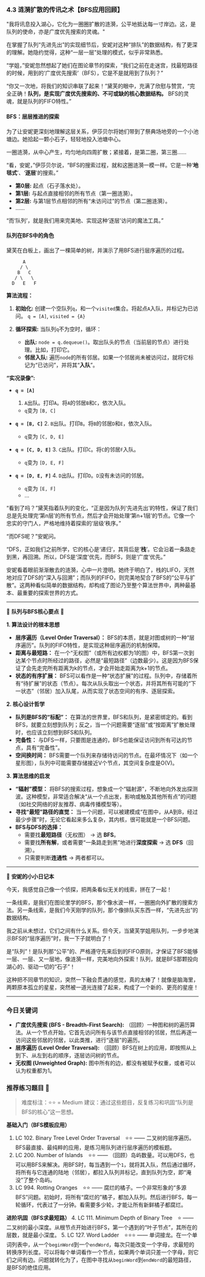 ### **4.3 涟漪扩散的传讯之术【BFS应用回顾】**

"我将讯息投入湖心，它化为一圈圈扩散的涟漪，公平地抵达每一寸岸边。这，是队列的使命，亦是广度优先搜索的灵魂。"

在掌握了队列“先进先出”的实现细节后，安妮对这种“排队”的数据结构，有了更深的理解。她隐约觉得，这种“一层一层”处理的模式，似乎非常熟悉。

“学姐，”安妮忽然想起了她们在图论章节的探索，“我们之前在走迷宫，找最短路径的时候，用到的‘广度优先搜索’（BFS），它是不是就用到了队列？”

“你又一次地，将我们的知识串联了起来！”黛芙的眼中，充满了欣慰与赞赏，“完全正确！**队列，是实现广度优先搜索的、不可或缺的核心数据结构。** BFS的灵魂，就是队列的FIFO特性。”

#### **BFS：层层推进的探索**

为了让安妮更深刻地理解这层关系，伊莎贝尔将她们带到了祭典场地旁的一个小池塘边。她拾起一颗小石子，轻轻地投入池塘中心。

一圈涟漪，从中心产生，均匀地向四周扩散；紧接着，是第二圈，第三圈……

“看，安妮，”伊莎贝尔说，“BFS的搜索过程，就和这圈涟漪一模一样。它是一种‘**地毯式**’、‘**逐层**’的搜索。”

-   **第0层:** 起点（石子落水处）。
-   **第1层:** 与起点直接相邻的所有节点（第一圈涟漪）。
-   **第2层:** 与第1层节点相邻的所有“未访问过”的节点（第二圈涟漪）。
-   ……

“而‘队列’，就是我们用来完美地、实现这种‘逐层’访问的魔法工具。”

#### **队列在BFS中的角色**

黛芙在白板上，画出了一棵简单的树，并演示了用BFS进行层序遍历的过程。

```ascii
      A
     / \
    B   C
   / \   \
  D   E   F
```

**算法流程：**

1.  **初始化:** 创建一个空队列`q`，和一个`visited`集合。将起点`A`入队，并标记为已访问。
    `q = [A]`, `visited = {A}`

2.  **循环探索:** 当队列`q`不为空时，循环：
    -   **出队:** `node = q.dequeue()`。取出队头的节点（当前层的节点）进行处理。比如，打印它。
    -   **邻居入队:** 遍历`node`的所有邻居。如果一个邻居尚未被访问过，就将它标记为“已访问”，并将其“**入队**”。

**“实况录像”:**

-   **`q = [A]`**
    1.  `A`出队。打印`A`。将`A`的邻居`B`和`C`，依次入队。
    -   `q`变为 `[B, C]`

-   **`q = [B, C]`**
    2.  `B`出队。打印`B`。将`B`的邻居`D`和`E`，依次入队。
    -   `q`变为 `[C, D, E]`

-   **`q = [C, D, E]`**
    3.  `C`出队。打印`C`。将`C`的邻居`F`入队。
    -   `q`变为 `[D, E, F]`

-   **`q = [D, E, F]`**
    4.  `D`出队。打印`D`。`D`没有未访问的邻居。
    -   `q`变为 `[E, F]`
    -   ...

“看到了吗？”黛芙指着队列的变化，“正是因为队列‘先进先出’的特性，保证了我们总是先处理完‘第n层’的所有节点，然后才会开始处理‘第n+1层’的节点。它像一个忠实的守门人，严格地维持着探索的‘层级’秩序。”

“而DFS呢？”安妮问。

“DFS，正如我们之前所学，它的核心是‘递归’，其背后是‘**栈**’。它会沿着一条路走到黑，再回溯。所以，DFS是‘深度’优先，而BFS，则是‘广度’优先。”

安妮看着眼前渐渐散去的涟漪，心中一片澄明。她终于明白了，栈的LIFO，天然地对应了DFS的“深入与回溯”；而队列的FIFO，则完美地契合了BFS的“公平与扩散”。这两种看似简单的数据结构，却构成了图论乃至整个算法世界中，两种最基本、最重要的探索世界的方式。

--- 

🌸 **队列与BFS核心要点** 🌸

**1. 算法设计的根本思想**
- **层序遍历（Level Order Traversal）：** BFS的本质，就是对图或树的一种“层序遍历”。队列的FIFO特性，是实现这种层序遍历的机制保障。
- **距离与最短路：** 在一个“无权图”（或所有边权都为1的图）中，BFS第一次到达某个节点时所经过的路径，必然是“最短路径”（边数最少）。这是因为BFS保证了会先走完所有距离为k的节点，才会开始走距离为k+1的节点。
- **状态的有序扩展：** BFS可以看作是一种“状态扩展”的过程。队列中，存储着所有“待扩展”的状态（节点）。每次从队头取出一个状态，并将其所有可能的“下一状态”（邻居）加入队尾，从而实现了状态空间的有序、逐层探索。

**2. 核心设计哲学**
- **队列是BFS的“标配”：** 在算法的世界里，BFS和队列，是紧密绑定的。看到BFS，就要立刻想到队列；反之，当一个问题需要“逐层”或“按距离”扩散处理时，也应该立刻想到BFS和队列。
- **完备性：** 与DFS一样，只要图是连通的，BFS也能保证访问到所有可达的节点，具有“完备性”。
- **空间换时间：** BFS需要一个队列来存储待访问的节点。在最坏情况下（如一个星形图），队列中可能需要存储接近V个节点，其空间复杂度是O(V)。

**3. 算法思维的启发**
- **“辐射”模型：** 将BFS的搜索过程，想象成一个“辐射源”，不断地向外发出探测波。这种模型，非常适合解决“从一个点出发，影响或触及其他所有点”的问题（如社交网络的好友推荐、病毒传播模型等）。
- **寻找“最短”路径的直觉：** 当一个问题，可以被建模成“在图中，从A到B，经过最少步骤”时，无论它看起来多么复杂，其内核，很可能就是一个BFS问题。
- **BFS与DFS的选择：**
    -   需要找**最短路径**（无权图） -> 选 **BFS**。
    -   需要找**所有解**，或者需要“一条路走到黑”地进行**深度探索** -> 选 **DFS**（回溯）。
    -   只需要判断**连通性** -> 两者都可以。

--- 

🎀 **安妮的小小日记本**

今天，我感觉自己像一个侦探，把两条看似无关的线索，拼在了一起！

一条线索，是我们在图论里学的BFS，那个像水波一样，一圈圈向外扩散的搜索方法。另一条线索，是我们今天刚学的队列，那个像排队买东西一样，“先进先出”的数据结构。

我之前从未想过，它们之间有什么关系。但今天，当黛芙学姐用队列，一步步地演示BFS的“层序遍历”时，我一下子就明白了！

是“队列”！是队列那“公平”的、严格遵守先来后到的FIFO原则，才保证了BFS能够一层、一层、又一层地，像涟漪一样，完美地向外探索！队列，就是BFS那颗投向湖心的、驱动一切的“石子”！

这种把不同章节的知识，突然一下融会贯通的感觉，真的太棒了！就像是脑海里，两颗原本孤立的星星，突然被一道光连接了起来，构成了一个新的、更亮的星座！

--- 

### 今日关键词

- **广度优先搜索 (BFS - Breadth-First Search):** （回顾）一种图和树的遍历算法。从一个节点开始，它首先访问所有与该节点直接相邻的邻居，然后再逐一访问这些邻居的邻居，以此类推，进行“逐层”的遍历。
- **层序遍历 (Level Order Traversal):** （回顾）BFS在树上的应用，即按照从上到下、从左到右的顺序，逐层访问树的节点。
- **无权图 (Unweighted Graph):** 图中所有的边，都没有被赋予权重，或者可以认为权重都为1。

### 推荐练习题目 🧲  
> 难度标注：⭐⭐ = Medium
> 建议：通过这些题目，反复练习和巩固“队列是BFS的核心”这一思想。

**基础入门（BFS模板应用）**  
1.  LC 102. Binary Tree Level Order Traversal ⭐⭐ —— 二叉树的层序遍历。BFS最直接、最纯粹的应用，是练习用队列进行层序遍历的模板题。
2.  LC 200. Number of Islands ⭐⭐ —— （回顾）岛屿数量。可以用DFS，也可以用BFS来解决。用BFS时，每当遇到一个`1`，就将其入队，然后通过循环，将所有与它连通的陆地（邻居），都拉入队列并标记，直到队列为空，即“淹没”了整个岛屿。
3.  LC 994. Rotting Oranges ⭐⭐ —— 腐烂的橘子。一个非常形象的“多源BFS”问题。初始时，将所有“腐烂的”橘子，都加入队列。然后进行BFS，每一轮循环，代表过了一分钟。看需要多少轮，才能让所有新鲜橘子都腐烂。

**进阶巩固（BFS求最短路）**
4.  LC 111. Minimum Depth of Binary Tree ⭐ —— 二叉树的最小深度。从根节点开始进行BFS，第一个遇到的“叶子节点”，其所在的层数，就是最小深度。
5.  LC 127. Word Ladder ⭐⭐⭐ —— 单词接龙。在一个单词列表中，从一个`beginWord`到一个`endWord`，每次只能改变一个字母，求最短的转换序列长度。可以将每个单词看作一个节点，如果两个单词只差一个字母，则它们之间有边。问题就转化为了，在图中寻找从`beginWord`到`endWord`的最短路径，是BFS的绝佳应用。
